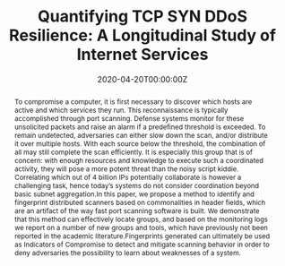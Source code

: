 ---
title: "Quantifying TCP SYN DDoS Resilience: A Longitudinal Study of Internet Services"

# Authors
# If you created a profile for a user (e.g. the default `admin` user), write the username (folder name) here
# and it will be replaced with their full name and linked to their profile.
authors:
  - admin
  - Christian Doerr

# Author notes (optional)
# author_notes:
#   - 'Equal contribution'
#   - 'Equal contribution'

date: '2020-04-20T00:00:00Z'
doi: '10.1109/NOMS47738.2020.9110444}'

# Schedule page publish date (NOT publication's date).
# publishDate: '2017-01-01T00:00:00Z'

# Publication type.
# Accepts a single type but formatted as a YAML list (for Hugo requirements).
# Enter a publication type from the CSL standard.
publication_types: ['paper-conference']

# Publication name and optional abbreviated publication name.
publication: In *IEEE/IFIP Network Operations and Management Symposium*

abstract: "To compromise a computer, it is first necessary to discover which hosts are active and which services they run. This reconnaissance is typically accomplished through port scanning. Defense systems monitor for these unsolicited packets and raise an alarm if a predefined threshold is exceeded. To remain undetected, adversaries can either slow down the scan, and/or distribute it over multiple hosts. With each source below the threshold, the combination of all may still complete the scan efficiently. It is especially this group that is of concern: with enough resources and knowledge to execute such a coordinated activity, they will pose a more potent threat than the noisy script kiddie. Correlating which out of 4 billion IPs potentially collaborate is however a challenging task, hence today’s systems do not consider coordination beyond basic subnet aggregation.In this paper, we propose a method to identify and fingerprint distributed scanners based on commonalities in header fields, which are an artifact of the way fast port scanning software is built. We demonstrate that this method can effectively locate groups, and based on the monitoring logs we report on a number of new groups and tools, which have previously not been reported in the academic literature.Fingerprints generated can ultimately be used as Indicators of Compromise to detect and mitigate scanning behavior in order to deny adversaries the possibility to learn about weaknesses of a system."

# Summary. An optional shortened abstract.
# summary: Lorem ipsum dolor sit amet, consectetur adipiscing elit. Duis posuere tellus ac convallis placerat. Proin tincidunt magna sed ex sollicitudin condimentum.

tags: []

# Display this page in the Featured widget?
featured: false

# Custom links (uncomment lines below)
# links:
# - name: Custom Link
#   url: http://example.org

# url_pdf: ''
# url_code: 'https://github.com/HugoBlox/hugo-blox-builder'
# url_dataset: 'https://github.com/HugoBlox/hugo-blox-builder'
# url_poster: ''
# url_project: ''
# url_slides: ''
# url_source: 'https://github.com/HugoBlox/hugo-blox-builder'
# url_video: 'https://youtube.com'

# Featured image
# To use, add an image named `featured.jpg/png` to your page's folder.
# image:
#   caption: 'Image credit: [**Unsplash**](https://unsplash.com/photos/pLCdAaMFLTE)'
#   focal_point: ''
#   preview_only: false

# Associated Projects (optional).
#   Associate this publication with one or more of your projects.
#   Simply enter your project's folder or file name without extension.
#   E.g. `internal-project` references `content/project/internal-project/index.md`.
#   Otherwise, set `projects: []`.
projects: []

# Slides (optional).
#   Associate this publication with Markdown slides.
#   Simply enter your slide deck's filename without extension.
#   E.g. `slides: "example"` references `content/slides/example/index.md`.
#   Otherwise, set `slides: ""`.
slides: ""
---
